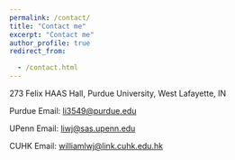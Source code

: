 ```yaml
---
permalink: /contact/
title: "Contact me"
excerpt: "Contact me"
author_profile: true
redirect_from: 

  - /contact.html
---
```

273 Felix HAAS Hall, Purdue University, West Lafayette, IN

Purdue Email: li3549@purdue.edu

UPenn Email: liwj@sas.upenn.edu

CUHK Email: williamlwj@link.cuhk.edu.hk
